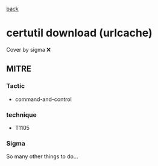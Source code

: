 [back](../index.md)
# certutil download (urlcache)
Cover by sigma :x: 

## MITRE
### Tactic
  - command-and-control

### technique
  - T1105

### Sigma

 So many other things to do...
